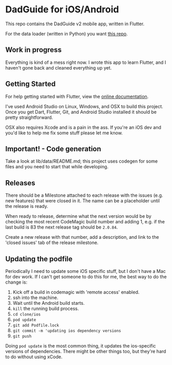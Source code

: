 # DadGuide for iOS/Android

This repo contains the DadGuide v2 mobile app, written in Flutter.

For the data loader (written in Python) you want [this repo](https://github.com/nachoapps/dadguide-data).

## Work in progress

Everything is kind of a mess right now. I wrote this app to learn Flutter, and I haven't gone back
and cleaned everything up yet.

## Getting Started

For help getting started with Flutter, view the [online documentation](https://flutter.dev/docs).

I've used Android Studio on Linux, Windows, and OSX to build this project. Once you get Dart,
Flutter, Git, and Android Studio installed it should be pretty straightforward.

OSX also requires Xcode and is a pain in the ass. If you're an iOS dev and you'd like to help me
fix some stuff please let me know.

## Important! - Code generation

Take a look at lib/data/README.md; this project uses codegen for some files and you need to start
that while developing.

## Releases

There should be a Milestone attached to each release with the issues (e.g. new features) that were
closed in it. The name can be a placeholder until the release is ready.

When ready to release, determine what the next version would be by checking the most recent
CodeMagic build number and adding 1, e.g. if the last build is 83 the next release tag should
be `2.0.84`.

Create a new release with that number, add a description, and link to the 'closed issues' tab of
the release milestone.

## Updating the podfile

Periodically I need to update some iOS specific stuff, but I don't have a Mac for dev work. If I
can't get someone to do this for me, the best way to do the change is:

1) Kick off a build in codemagic with 'remote access' enabled.
2) ssh into the machine.
3) Wait until the Android build starts.
4) `kill` the running build process.
5) `cd clone/ios`
6) `pod update`
7) `git add Podfile.lock`
8) `git commit -m 'updating ios dependency versions`
9) `git push`

Doing `pod update` is the most common thing, it updates the ios-specific versions of dependencies.
There might be other things too, but they're hard to do without using xCode.
